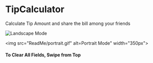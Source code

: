 # TipCalculator

Calculate Tip Amount and share the bill among your friends

<img src="ReadMe/landscape.gif" alt="Landscape Mode" width="600px">

<img src="ReadMe/portrait.gif" alt=Portrait Mode" width="350px">

<h4>To Clear All Fields, Swipe from Top</h4>
